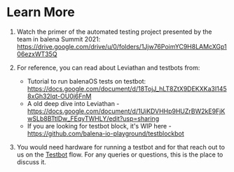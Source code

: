 # Learn More

1. Watch the primer of the automated testing project presented by the team in balena Summit 2021: https://drive.google.com/drive/u/0/folders/1Jjw76PoimYC9H8LAMcXGp106ezxWT35Q

2. For reference, you can read about Leviathan and testbots from:

   - Tutorial to run balenaOS tests on testbot: https://docs.google.com/document/d/18TojJ_hLT8ZtX9DEKXKa3I1458xGh32lqt-OU0j6FnM
   - A old deep dive into Leviathan - https://docs.google.com/document/d/1UiKDVHHp9HUZrBW2kE9FjKwSLb8BTtlDw_FEqyTWHLY/edit?usp=sharing
   - If you are looking for testbot block, it's WIP here - https://github.com/balena-io-playground/testblockbot

3. You would need hardware for running a testbot and for that reach out to us on the [Testbot](https://www.flowdock.com/app/rulemotion/p-testbot) flow. For any queries or questions, this is the place to discuss it.
